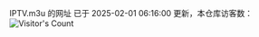 IPTV.m3u 的网址 已于 2025-02-01 06:16:00 更新，本仓库访客数：![Visitor's Count](https://profile-counter.glitch.me/hero1898_tv/count.svg)
